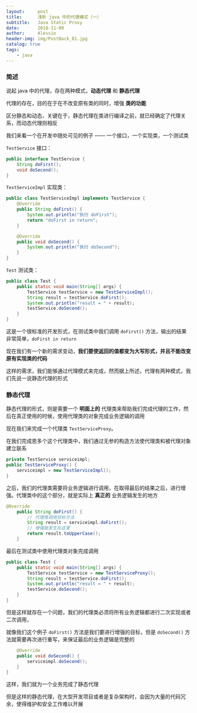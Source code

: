 ```yaml
---
layout:     post
title:      浅析 java 中的代理模式（一）
subtitle:   Java Static Proxy 
date:       2018-11-09
author:     Alessio
header-img: img/PostBack_01.jpg
catalog: true
tags:
    - java
---
```

### 简述

说起 java 中的代理，存在两种模式，**动态代理**  和 **静态代理**

代理的存在，目的在于在不改变原有类的同时，增强 **类的功能**

区分静态和动态，关键在于，静态代理在类进行编译之前，就已经确定了代理关系，而动态代理则相反

我们来看一个在开发中随处可见的例子 —— 一个接口，一个实现类，一个测试类

`TestService` 接口：
```java
public interface TestService {
    String doFirst();
    void doSecond();
}
```

`TestServiceImpl` 实现类：

```java
public class TestServiceImpl implements TestService {
    @Override
    public String doFirst() {
        System.out.println("执行 doFirst");
        return "doFirst in return";
    }

    @Override
    public void doSecond() {
        System.out.println("执行 doSecond");
    }
}
```

`Test` 测试类：

```java
public class Test {
    public static void main(String[] args) {
        TestService testService = new TestServiceImpl();
        String result = testService.doFirst();
        System.out.println("result = " + result);
        testService.doSecond();
    }
}
```

这是一个很标准的开发形式，在测试类中我们调用 `doFirst()` 方法，输出的结果非常简单，`doFirst in return`

现在我们有一个新的需求变动，**我们要使返回的值都变为大写形式，并且不能改变原有实现类的代码**

这样的需求，我们能够通过代理模式来完成，然而据上所述，代理有两种模式，我们先说一说静态代理的形式

### 静态代理

静态代理的形式，则是需要一个 **明面上的** 代理类来帮助我们完成代理的工作，然后在真正使用的时候，使用代理类的对象完成业务逻辑的调用

现在我们来完成一个代理类 `TestServiceProxy`。

在我们完成恩多个这个代理类中，我们通过无参的构造方法使代理类和被代理对象建立联系

```java
private TestService serviceimpl;
public TestServiceProxy() {
    serviceimpl = new TestServiceImpl();
}
```
之后，我们的代理类需要将业务逻辑进行调用，在取得最后的结果之后，进行增强。代理类中的这个部分，就是实际上 **真正的** 业务逻辑发生的地方

```java
@Override
    public String doFirst() {
        // 代理类调用目标方法
        String result = serviceimpl.doFirst();
        // 增强就发生在这里
        return result.toUpperCase();
    }
```

最后在测试类中使用代理类对象完成调用
```java
public class Test {
    public static void main(String[] args) {
        TestService testService = new TestServiceProxy();
        String result = testService.doFirst();
        System.out.println("result = " + result);
        testService.doSecond();
    }
}
```
但是这样就存在一个问题，我们的代理类必须将所有业务逻辑都进行二次实现或者二次调用，

就像我们这个例子 `doFirst()` 方法是我们要进行增强的目标，但是 `doSecond()` 方法就需要再次进行重写，来保证最后的业务逻辑是完整的

```java
    @Override
    public void doSecond() {
        serviceimpl.doSecond();
    }
}
```
这样，我们就为一个业务完成了静态代理

但是这样的静态代理，在大型开发项目或者是复杂架构时，会因为大量的代码冗余，使得维护和安全工作难以开展